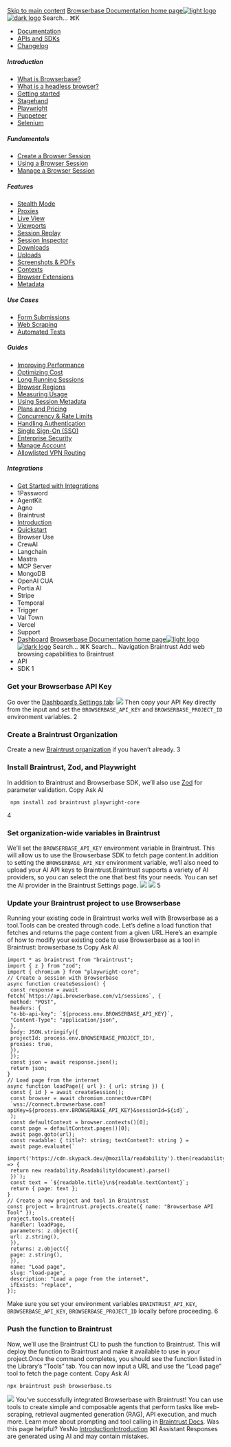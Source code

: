 [Skip to main content](#content-area)
[Browserbase Documentation home page![light logo](https://mintcdn.com/browserbase/lUkHCCQ3HJMpCnfp/logo/light.svg?fit=max&auto=format&n=lUkHCCQ3HJMpCnfp&q=85&s=0f99c87492a4fb0e9bfc45075a78c64f)![dark logo](https://mintcdn.com/browserbase/lUkHCCQ3HJMpCnfp/logo/dark.svg?fit=max&auto=format&n=lUkHCCQ3HJMpCnfp&q=85&s=645b212b9cbee8bebf84f318c2baaac0)](https://www.browserbase.com)
Search...
⌘K
 * [Documentation](/introduction/what-is-browserbase)
 * [APIs and SDKs](/reference/introduction)
 * [Changelog](https://www.browserbase.com/changelog)
##### Introduction
 * [What is Browserbase?](/introduction/what-is-browserbase)
 * [What is a headless browser?](/introduction/what-is-headless-browser)
 * [Getting started](/introduction/getting-started)
 * [Stagehand](/introduction/stagehand)
 * [Playwright](/introduction/playwright)
 * [Puppeteer](/introduction/puppeteer)
 * [Selenium](/introduction/selenium)
##### Fundamentals
 * [Create a Browser Session](/fundamentals/create-browser-session)
 * [Using a Browser Session](/fundamentals/using-browser-session)
 * [Manage a Browser Session](/fundamentals/manage-browser-session)
##### Features
 * [Stealth Mode](/features/stealth-mode)
 * [Proxies](/features/proxies)
 * [Live View](/features/session-live-view)
 * [Viewports](/features/viewports)
 * [Session Replay](/features/session-replay)
 * [Session Inspector](/features/session-inspector)
 * [Downloads](/features/downloads)
 * [Uploads](/features/uploads)
 * [Screenshots & PDFs](/features/screenshots)
 * [Contexts](/features/contexts)
 * [Browser Extensions](/features/browser-extensions)
 * [Metadata](/features/session-metadata)
##### Use Cases
 * [Form Submissions](/use-cases/automating-form-submissions)
 * [Web Scraping](/use-cases/scraping-website)
 * [Automated Tests](/use-cases/building-automated-tests)
##### Guides
 * [Improving Performance](/guides/speed-optimization)
 * [Optimizing Cost](/guides/cost-optimization)
 * [Long Running Sessions](/guides/long-running-sessions)
 * [Browser Regions](/guides/multi-region)
 * [Measuring Usage](/guides/measuring-usage)
 * [Using Session Metadata](/guides/using-session-metadata)
 * [Plans and Pricing](/guides/plans-and-pricing)
 * [Concurrency & Rate Limits](/guides/concurrency-rate-limits)
 * [Handling Authentication](/guides/authentication)
 * [Single Sign-On (SSO)](/guides/sso-setup)
 * [Enterprise Security](/guides/security)
 * [Manage Account](/guides/manage-account)
 * [Allowlisted VPN Routing](/guides/vpn)
##### Integrations
 * [Get Started with Integrations](/integrations/get-started)
 * 1Password
 * AgentKit
 * Agno
 * Braintrust
 * [Introduction](/integrations/braintrust/introduction)
 * [Quickstart](/integrations/braintrust/typescript)
 * Browser Use
 * CrewAI
 * Langchain
 * Mastra
 * MCP Server
 * MongoDB
 * OpenAI CUA
 * Portia AI
 * Stripe
 * Temporal
 * Trigger
 * Val Town
 * Vercel
 * Support
 * [Dashboard](https://www.browserbase.com/overview)
[Browserbase Documentation home page![light logo](https://mintcdn.com/browserbase/lUkHCCQ3HJMpCnfp/logo/light.svg?fit=max&auto=format&n=lUkHCCQ3HJMpCnfp&q=85&s=0f99c87492a4fb0e9bfc45075a78c64f)![dark logo](https://mintcdn.com/browserbase/lUkHCCQ3HJMpCnfp/logo/dark.svg?fit=max&auto=format&n=lUkHCCQ3HJMpCnfp&q=85&s=645b212b9cbee8bebf84f318c2baaac0)](https://www.browserbase.com)
Search...
⌘K
Search...
Navigation
Braintrust
Add web browsing capabilities to Braintrust
 * API
 * SDK
1
### Get your Browserbase API Key
Go over the [Dashboard’s Settings tab](https://www.browserbase.com/settings):
![](https://mintcdn.com/browserbase/m1Ny8qOvNHvtrY7y/images/quickstart/api-key.png?fit=max&auto=format&n=m1Ny8qOvNHvtrY7y&q=85&s=b9a4d1261a99b7160d615f1d2ee7a6c9)
Then copy your API Key directly from the input and set the `BROWSERBASE_API_KEY` and `BROWSERBASE_PROJECT_ID` environment variables.
2
### Create a Braintrust Organization
Create a new [Braintrust organization](https://docs.braintrust.dev/getting-started/creating-a-project) if you haven’t already.
3
### Install Braintrust, Zod, and Playwright
In addition to Braintrust and Browserbase SDK, we’ll also use [Zod](https://zod.dev/) for parameter validation.
Copy
Ask AI
```
 npm install zod braintrust playwright-core
```
4
### Set organization-wide variables in Braintrust
We’ll set the `BROWSERBASE_API_KEY` environment variable in Braintrust. This will allow us to use the Browserbase SDK to fetch page content.In addition to setting the `BROWSERBASE_API_KEY` environment variable, we’ll also need to upload your AI API keys to Braintrust.Braintrust supports a variety of AI providers, so you can select the one that best fits your needs. You can set the AI provider in the Braintrust Settings page.
![](https://mintcdn.com/browserbase/m1Ny8qOvNHvtrY7y/images/integrations/braintrust/envvars.png?fit=max&auto=format&n=m1Ny8qOvNHvtrY7y&q=85&s=cc916fc2d66f1ebb803b9d73d4421040)
![](https://mintcdn.com/browserbase/m1Ny8qOvNHvtrY7y/images/integrations/braintrust/aiproviders.png?fit=max&auto=format&n=m1Ny8qOvNHvtrY7y&q=85&s=172181b5f3a8660b5a3443b388328930)
5
### Update your Braintrust project to use Browserbase
Running your existing code in Braintrust works well with Browserbase as a tool.Tools can be created through code. Let’s define a load function that fetches and returns the page content from a given URL.Here’s an example of how to modify your existing code to use Browserbase as a tool in Braintrust:
browserbase.ts
Copy
Ask AI
```
import * as braintrust from "braintrust";
import { z } from "zod";
import { chromium } from "playwright-core";
// Create a session with Browserbase
async function createSession() {
 const response = await fetch(`https://api.browserbase.com/v1/sessions`, {
 method: "POST",
 headers: {
 "x-bb-api-key": `${process.env.BROWSERBASE_API_KEY}`,
 "Content-Type": "application/json",
 },
 body: JSON.stringify({
 projectId: process.env.BROWSERBASE_PROJECT_ID!,
 proxies: true,
 }),
 });
 const json = await response.json();
 return json;
}
// Load page from the internet
async function loadPage({ url }: { url: string }) {
 const { id } = await createSession();
 const browser = await chromium.connectOverCDP(
 `wss://connect.browserbase.com?apiKey=${process.env.BROWSERBASE_API_KEY}&sessionId=${id}`,
 );
 const defaultContext = browser.contexts()[0];
 const page = defaultContext.pages()[0];
 await page.goto(url);
 const readable: { title?: string; textContent?: string } =
 await page.evaluate(`
 import('https://cdn.skypack.dev/@mozilla/readability').then(readability => {
 return new readability.Readability(document).parse()
 })`);
 const text = `${readable.title}\n${readable.textContent}`;
 return { page: text };
}
// Create a new project and tool in Braintrust
const project = braintrust.projects.create({ name: "Browserbase API Tool" });
project.tools.create({
 handler: loadPage,
 parameters: z.object({
 url: z.string(),
 }),
 returns: z.object({
 page: z.string(),
 }),
 name: "Load page",
 slug: "load-page",
 description: "Load a page from the internet",
 ifExists: "replace",
});
```
Make sure you set your environment variables `BRAINTRUST_API_KEY`, `BROWSERBASE_API_KEY`, `BROWSERBASE_PROJECT_ID` locally before proceeding.
6
### Push the function to Braintrust
Now, we’ll use the Braintrust CLI to push the function to Braintrust. This will deploy the function to Braintrust and make it available to use in your project.Once the command completes, you should see the function listed in the Library’s “Tools” tab. You can now input a URL and use the “Load page” tool to fetch the page content.
Copy
Ask AI
```
npx braintrust push browserbase.ts
```
![](https://mintcdn.com/browserbase/m1Ny8qOvNHvtrY7y/images/integrations/braintrust/tool-library.gif?s=3f0b3e8537e17b385bb3bce347066215)
You’ve successfully integrated Browserbase with Braintrust! You can use tools to create simple and composable agents that perform tasks like web-scraping, retrieval augmented generation (RAG), API execution, and much more. Learn more about prompting and tool calling in [Braintrust Docs](https://www.braintrust.dev/docs/guides/prompts).
Was this page helpful?
YesNo
[Introduction](/integrations/braintrust/introduction)[Introduction](/integrations/browseruse/introduction)
⌘I
Assistant
Responses are generated using AI and may contain mistakes.